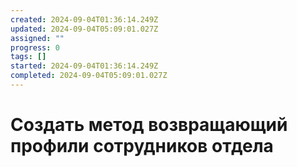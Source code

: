 ```yaml
---
created: 2024-09-04T01:36:14.249Z
updated: 2024-09-04T05:09:01.027Z
assigned: ""
progress: 0
tags: []
started: 2024-09-04T01:36:14.249Z
completed: 2024-09-04T05:09:01.027Z
---
```


# Создать метод возвращающий профили сотрудников отдела
